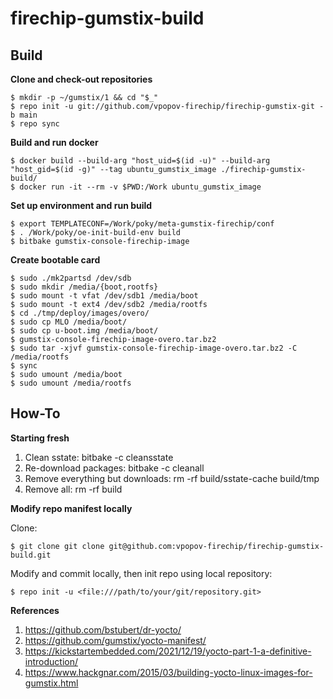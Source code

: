 firechip-gumstix-build
======================

Build
-----

**Clone and check-out repositories**

    $ mkdir -p ~/gumstix/1 && cd "$_"
    $ repo init -u git://github.com/vpopov-firechip/firechip-gumstix-git -b main
    $ repo sync

**Build and run docker**

    $ docker build --build-arg "host_uid=$(id -u)" --build-arg "host_gid=$(id -g)" --tag ubuntu_gumstix_image ./firechip-gumstix-build/
    $ docker run -it --rm -v $PWD:/Work ubuntu_gumstix_image

**Set up environment and run build**

    $ export TEMPLATECONF=/Work/poky/meta-gumstix-firechip/conf
    $ . /Work/poky/oe-init-build-env build
    $ bitbake gumstix-console-firechip-image

**Create bootable card**

    $ sudo ./mk2partsd /dev/sdb
    $ sudo mkdir /media/{boot,rootfs}
    $ sudo mount -t vfat /dev/sdb1 /media/boot
    $ sudo mount -t ext4 /dev/sdb2 /media/rootfs
    $ cd ./tmp/deploy/images/overo/
    $ sudo cp MLO /media/boot/
    $ sudo cp u-boot.img /media/boot/
    $ gumstix-console-firechip-image-overo.tar.bz2
    $ sudo tar -xjvf gumstix-console-firechip-image-overo.tar.bz2 -C /media/rootfs
    $ sync
    $ sudo umount /media/boot
    $ sudo umount /media/rootfs

How-To
------

**Starting fresh**
1) Clean sstate: bitbake -c cleansstate
2) Re-download packages: bitbake -c cleanall
3) Remove everything but downloads: rm -rf build/sstate-cache build/tmp
4) Remove all: rm -rf build

**Modify repo manifest locally**

Clone:

    $ git clone git clone git@github.com:vpopov-firechip/firechip-gumstix-build.git
    
Modify and commit locally, then init repo using local repository:

    $ repo init -u <file:///path/to/your/git/repository.git>

**References**
1) https://github.com/bstubert/dr-yocto/
2) https://github.com/gumstix/yocto-manifest/
3) https://kickstartembedded.com/2021/12/19/yocto-part-1-a-definitive-introduction/
4) https://www.hackgnar.com/2015/03/building-yocto-linux-images-for-gumstix.html
